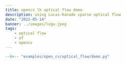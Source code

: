```yaml
---
title: opencv lk optical flow demo
description: using Lucas-Kanade sparse optical flow 
date: "2022-05-14"
banner: ../images/logo.jpeg
tags:
    - optical flow
    - of
    - opencv
---
```


```python title="lk_sparse_demo.py" linenums="1" hl_lines="10 15 27 37 59 60"
--8<-- "examples/open_cv/optical_flow/demo.py"
```